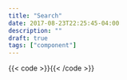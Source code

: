 ```yaml
---
title: "Search"
date: 2017-08-23T22:25:45-04:00
description: ""
draft: true
tags: ["component"]
---
```


{{< code >}}<rhdp-search-app url="https://dcp2.jboss.org/v2/rest/search/developer_materials"></rhdp-search-app>{{< /code >}}